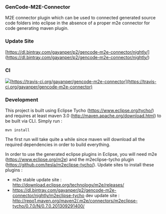 ### GenCode-M2E-Connector

M2E connector plugin which can be used to connected generated source code folders into eclipse in the absence of a proper m2e connector for code generating maven plugin.

### Update Site

[https://dl.bintray.com/gayanper/p2/gencode-m2e-connector/nightly/] (https://dl.bintray.com/gayanper/p2/gencode-m2e-connector/nightly/)



### CI 

![](https://travis-ci.org/gayanper/gencode-m2e-connector.svg?branch=master)[https://travis-ci.org/gayanper/gencode-m2e-connector](https://travis-ci.org/gayanper/gencode-m2e-connector)



### Development

This project is built using Eclipse Tycho (https://www.eclipse.org/tycho/) and requires at least maven 3.0 (http://maven.apache.org/download.html) to be built via CLI. 
Simply run :

    mvn install

The first run will take quite a while since maven will download all the required dependencies in order to build everything.

In order to use the generated eclipse plugins in Eclipse, you will need m2e (https://www.eclipse.org/m2e) 
and the m2eclipse-tycho plugin (https://github.com/tesla/m2eclipse-tycho/). Update sites to install these plugins : 

* m2e stable update site : http://download.eclipse.org/technology/m2e/releases/
* https://dl.bintray.com/gayanper/p2/gencode-m2e-connector/nightly/m2eclipse-tycho dev update site : http://repo1.maven.org/maven2/.m2e/connectors/m2eclipse-tycho/0.7.0/N/0.7.0.201309291400/

